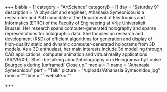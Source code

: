 +++
blabla = []
category = "ArtScience"
categoryB = []
day = "Saturday 9"
description = "A physicist and engineer, Athanasia Symeonidou is a researcher and PhD candidate at the Department of Electronics and Informatics (ETRO) of the Faculty of Engineering at Vrije Universiteit Brussel. Her research spans computer-generated holography and sparse representations for holographic data. She focuses on research and development (R&D) of efficient algorithms for generation and display of high-quality static and dynamic computer-generated holograms from 3D models. As a 3D enthusiast, her main interests include 3d modelling through CAD applications, computer animation and virtual reality applications (AR/VR/XR). She'll be talking about\nholography on «Holograms» by Louise Bourgeois during ]unframed[ Close up."
media = []
name = "Athanasia Symeonidou"
perf = "Talk"
picture = "/uploads/Athanasia Symeonidou.jpg"
room = ""
time = ""
website = ""

+++

